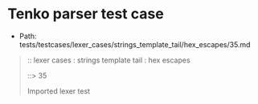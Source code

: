 # Tenko parser test case

- Path: tests/testcases/lexer_cases/strings_template_tail/hex_escapes/35.md

> :: lexer cases : strings template tail : hex escapes
>
> ::> 35
>
> Imported lexer test
>
> <template tail> incomplete hex at eol/eof

## FAIL

## Input

`````js
`${"-->"}\xa
`````

## Output

_Note: the whole output block is auto-generated. Manual changes will be overwritten!_

Below follow outputs in four parsing modes: sloppy mode, strict mode script goal, module goal, web compat mode (always sloppy).

Note that the output parts are auto-generated by the test runner to reflect actual result.

### Sloppy mode

Parsed with script goal and as if the code did not start with strict mode header.

`````
throws: Lexer error!
    Not enough of input left to create valid hex escape

`${"-->"}\xa
        ^^^^------- error
`````

### Strict mode

Parsed with script goal but as if it was starting with `"use strict"` at the top.

_Output same as sloppy mode._

### Module goal

Parsed with the module goal.

_Output same as sloppy mode._

### Web compat mode

Parsed in sloppy script mode but with the web compat flag enabled.

_Output same as sloppy mode._
